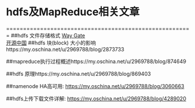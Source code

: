 # hdfs及MapReduce相关文章
=======================================================
##hdfs 文件存储格式
[Way Gate](/hdfs/fileAndStore.md)  
[开源中国](https://my.oschina.net/u/2969788/blog/2875351)
##hdfs 块(block) 大小的影响https://my.oschina.net/u/2969788/blog/2873733

##mapreduce执行过程概述https://my.oschina.net/u/2969788/blog/874649

##hdfs 原理https://my.oschina.net/u/2969788/blog/869403

##namenode HA高可用: https://my.oschina.net/u/2969788/blog/3060663

##hdfs上传下载文件详解: https://my.oschina.net/u/2969788/blog/4289020

